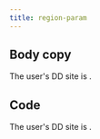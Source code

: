 ```yaml
---
title: region-param
---
```

<div id="markdoc-content"><article>
  <h2 id="body-copy">Body copy</h2>
  <p>
    The user's DD site is
    <span
      class="mdoc js-region-param region-param"
      data-region-param="dd_site"
    ></span
    >.
  </p>
  <h2 id="code">Code</h2>
  <p>
    The user's DD site is
    <code
      class="mdoc js-region-param region-param"
      data-region-param="dd_site"
    ></code
    >.
  </p>
</article>
</div><div x-init='    const initPage = () => clientPrefsManager.initialize({});    if (document.readyState === "complete" || document.readyState === "interactive") {      setTimeout(initPage, 1);    } else {      document.addEventListener("DOMContentLoaded", initPage);    }  '></div>